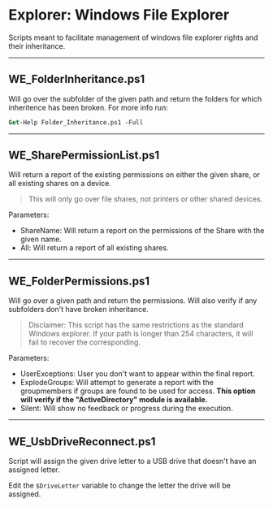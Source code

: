 # Explorer: Windows File Explorer
Scripts meant to facilitate management of windows file explorer rights and their inheritance.

---

## WE_FolderInheritance.ps1
Will go over the subfolder of the given path and return the folders for which inheritence has been broken.
For more info run:
```ps
Get-Help Folder_Inheritance.ps1 -Full
```

---

## WE_SharePermissionList.ps1
Will return a report of the existing permissions on either the given share, or all existing shares on a device.

> This will only go over file shares, not printers or other shared devices.

Parameters:
- ShareName: Will return a report on the permissions of the Share with the given name.
- All: Will return a report of all existing shares.

---

## WE_FolderPermissions.ps1
Will go over a given path and return the permissions. Will also verify if any subfolders don't have broken inheritance.

> Disclaimer:
> This script has the same restrictions as the standard Windows explorer. If your path is longer than 254 characters, it will fail to recover the corresponding.

Parameters:
- UserExceptions: User you don't want to appear within the final report.
- ExplodeGroups: Will attempt to generate a report with the groupmembers if groups are found to be used for access. **This option will verify if the "ActiveDirectory" module is available.**
- Silent: Will show no feedback or progress during the execution.

---

## WE_UsbDriveReconnect.ps1
Script will assign the given drive letter to a USB drive that doesn't have an assigned letter.

Edit the `$DriveLetter` variable to change the letter the drive will be assigned.